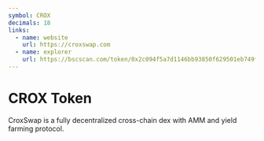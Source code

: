 ```yaml
---
symbol: CROX
decimals: 18
links:
  - name: website
    url: https://croxswap.com
  - name: explorer
    url: https://bscscan.com/token/0x2c094f5a7d1146bb93850f629501eb749f6ed491
---
```


# CROX Token

CroxSwap is a fully decentralized cross-chain dex with AMM and yield farming protocol.
